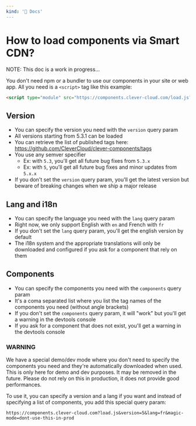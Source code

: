 ```yaml
---
kind: '📌 Docs'
---
```

# How to load components via Smart CDN?

NOTE: This doc is a work in progress...

You don't need npm or a bundler to use our components in your site or web app.
All you need is a `<script>` tag like this example:

```html
<script type="module" src="https://components.clever-cloud.com/load.js?version=5.3.1&lang=fr&components=cc-toggle,cc-tile-requests"></script>
```

## Version

* You can specify the version you need with the `version` query param
* All versions starting from 5.3.1 can be loaded
* You can retrieve the list of published tags here: https://github.com/CleverCloud/clever-components/tags
* You use any semver specifier
  * Ex: with `5.3`, you'll get all future bug fixes from `5.3.x` 
  * Ex: with `5`, you'll get all future bug fixes and minor updates from `5.x.x`
* If you don't set the `version` query param, you'll get the latest version but beware of breaking changes when we ship a major release 

## Lang and i18n

* You can specify the language you need with the `lang` query param
* Right now, we only support English with `en` and French with `fr`
* If you don't set the `lang` query param, you'll get the english version by default
* The i18n system and the appropriate translations will only be downloaded and configured if you ask for a component that rely on them

## Components

* You can specify the components you need with the `components` query param
* It's a coma separated list where you list the tag names of the components you need (without angle brackets)
* If you don't set the `components` query param, it will "work" but you'll get a warning in the devtools console
* If you ask for a component that does not exist, you'll get a warning in the devtools console

### WARNING

We have a special demo/dev mode where you don't need to specify the components you need and they're automatically downloaded when used.
This is only here for demo and dev purposes.
It may be removed in the future.
Please do not rely on this in production, it does not provide good performances.

To use it, you can specify a version and a lang if you want and instead of specifying a list of components, you add this special query param:

```
https://components.clever-cloud.com?load.js&version=5&lang=fr&magic-mode=dont-use-this-in-prod
```

